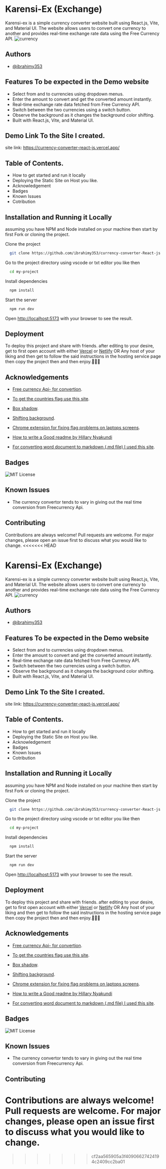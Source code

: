 # Karensi-Ex (Exchange)

Karensi-ex is a simple currency converter website built using React.js, Vite, and Material UI. The website allows users to convert one currency to another and provides real-time exchange rate data using the Free Currency API.
![currency](https://user-images.githubusercontent.com/85551204/222786351-e8179c30-07b7-4eb1-b944-be471a273b5c.JPG)

## Authors

- [@ibrahimy353](https://ibrahim-yusuf.netlify.app)


## Features To be expected in the Demo website 

- Select from and to currencies using dropdown menus.
- Enter the amount to convert and get the converted amount instantly.
- Real-time exchange rate data fetched from Free Currency API.
- Switch between the two currencies using a switch button.
- Observe the background as it changes the background color shifting.
- Built with React.js, Vite, and Material UI.

## Demo Link To the Site I created.

site link: https://currency-converter-react-js.vercel.app/


## Table of Contents.

* How to get started and run it locally
* Deploying the Static Site on Host you like.
* Acknowledgement
* Badges
* Known Issues
* Cotribution

## Installation and Running it Locally
assuming you have NPM and Node installed on your machine then start by first Fork or cloning the project.

Clone the project

```bash
  git clone https://github.com/ibrahimy353/currency-converter-React-js.git
```

Go to the project directory using vscode or txt editor you like then

```bash
  cd my-project
```

Install dependencies

```bash
  npm install
```

Start the server

```bash
  npm run dev
```

Open [http://localhost:5173](http://localhost:5173/) with your browser to see the result.
## Deployment

To deploy this project and share with friends. after editing to your desire, get to first open account with either [Vercel](https://vercel.com) or [Netlify](http://netlify.com/) OR Any host of your liking and then get to follow the said instructions in the hosting service page then copy the project then and then enjoy.🎉🧨✨


## Acknowledgements

- [Free currency Api- for convertion](https://app.freecurrencyapi.com/dashboar).
- [ To get the countries flag use this site](https://restcountries.com/v3.1/all).
- [Box shadow](https://box-shadow.dev/).
- [Shifting background](https://codepen.io/P1N2O/pen/pyBNzX).
- [Chrome extension for fixing flag problems on laptops screens](https://chrome.google.com/webstore/detail/country-flag-fixer/jhcpefjbhmbkgjgipkhndplfbhdecijh/related).

 - [How to write a Good readme by Hillary  Nyakundi](https://www.freecodecamp.org/news/how-to-write-a-good-readme-file/)
 - [For converting word document to  markdown (.md file) I used this site](https://alldocs.app/convert-word-docx-to-markdown).
 

## Badges

![MIT License](https://img.shields.io/badge/License-MIT-green.svg)


## Known Issues

- The currency convertor tends to vary in giving out the real time conversion from Freecurrency Api. 
## Contributing

Contributions are always welcome!
Pull requests are welcome. For major changes, please open an issue first to discuss what you would like to change.
<<<<<<< HEAD
# Karensi-Ex (Exchange)

Karensi-ex is a simple currency converter website built using React.js, Vite, and Material UI. The website allows users to convert one currency to another and provides real-time exchange rate data using the Free Currency API.
![currency](https://user-images.githubusercontent.com/85551204/222786351-e8179c30-07b7-4eb1-b944-be471a273b5c.JPG)

## Authors

- [@ibrahimy353](https://ibrahim-yusuf.netlify.app)


## Features To be expected in the Demo website 

- Select from and to currencies using dropdown menus.
- Enter the amount to convert and get the converted amount instantly.
- Real-time exchange rate data fetched from Free Currency API.
- Switch between the two currencies using a switch button.
- Observe the background as it changes the background color shifting.
- Built with React.js, Vite, and Material UI.

## Demo Link To the Site I created.

site link: https://currency-converter-react-js.vercel.app/


## Table of Contents.

* How to get started and run it locally
* Deploying the Static Site on Host you like.
* Acknowledgement
* Badges
* Known Issues
* Cotribution

## Installation and Running it Locally
assuming you have NPM and Node installed on your machine then start by first Fork or cloning the project.

Clone the project

```bash
  git clone https://github.com/ibrahimy353/currency-converter-React-js.git
```

Go to the project directory using vscode or txt editor you like then

```bash
  cd my-project
```

Install dependencies

```bash
  npm install
```

Start the server

```bash
  npm run dev
```

Open [http://localhost:5173](http://localhost:5173/) with your browser to see the result.
## Deployment

To deploy this project and share with friends. after editing to your desire, get to first open account with either [Vercel](https://vercel.com) or [Netlify](http://netlify.com/) OR Any host of your liking and then get to follow the said instructions in the hosting service page then copy the project then and then enjoy.🎉🧨✨


## Acknowledgements

- [Free currency Api- for convertion](https://app.freecurrencyapi.com/dashboar).
- [ To get the countries flag use this site](https://restcountries.com/v3.1/all).
- [Box shadow](https://box-shadow.dev/).
- [Shifting background](https://codepen.io/P1N2O/pen/pyBNzX).
- [Chrome extension for fixing flag problems on laptops screens](https://chrome.google.com/webstore/detail/country-flag-fixer/jhcpefjbhmbkgjgipkhndplfbhdecijh/related).

 - [How to write a Good readme by Hillary  Nyakundi](https://www.freecodecamp.org/news/how-to-write-a-good-readme-file/)
 - [For converting word document to  markdown (.md file) I used this site](https://alldocs.app/convert-word-docx-to-markdown).
 

## Badges

![MIT License](https://img.shields.io/badge/License-MIT-green.svg)


## Known Issues

- The currency convertor tends to vary in giving out the real time conversion from Freecurrency Api. 
## Contributing

Contributions are always welcome!
Pull requests are welcome. For major changes, please open an issue first to discuss what you would like to change.
=======
>>>>>>> cf2aa565905a3f40906627424194c2409cc2ba01
